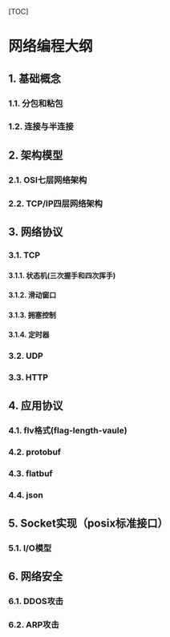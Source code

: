 [TOC]

# 网络编程大纲

##  1. 基础概念
###  	1.1. 分包和粘包
###  	1.2. 连接与半连接

##  2. 架构模型
###  	2.1. OSI七层网络架构
###  	2.2. TCP/IP四层网络架构

##  3. 网络协议
###  	3.1. TCP
####  		3.1.1. 状态机(三次握手和四次挥手)
####  		3.1.2. 滑动窗口
####  		3.1.3. 拥塞控制
####  		3.1.4. 定时器
###  	3.2. UDP
###  	3.3. HTTP

##  4. 应用协议
###  	4.1. flv格式(flag-length-vaule)
###  	4.2. protobuf
###  	4.3. flatbuf
###  	4.4. json

##  5. Socket实现（posix标准接口）
###  	5.1. I/O模型

##  6. 网络安全
###  	6.1. DDOS攻击
###  	6.2. ARP攻击
